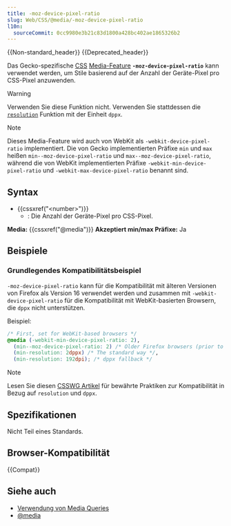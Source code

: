 ```yaml
---
title: -moz-device-pixel-ratio
slug: Web/CSS/@media/-moz-device-pixel-ratio
l10n:
  sourceCommit: 0cc9980e3b21c83d1800a428bc402ae1865326b2
---
```


{{Non-standard_header}} {{Deprecated_header}}

Das Gecko-spezifische [CSS](/de/docs/Web/CSS) [Media-Feature](/de/docs/Web/CSS/@media#media_features) **`-moz-device-pixel-ratio`** kann verwendet werden, um Stile basierend auf der Anzahl der Geräte-Pixel pro CSS-Pixel anzuwenden.

> [!WARNING]
> Verwenden Sie diese Funktion nicht. Verwenden Sie stattdessen die [`resolution`](/de/docs/Web/CSS/@media/resolution) Funktion mit der Einheit `dppx`.

> [!NOTE]
> Dieses Media-Feature wird auch von WebKit als `-webkit-device-pixel-ratio` implementiert. Die von Gecko implementierten Präfixe `min` und `max` heißen `min--moz-device-pixel-ratio` und `max--moz-device-pixel-ratio`, während die von WebKit implementierten Präfixe `-webkit-min-device-pixel-ratio` und `-webkit-max-device-pixel-ratio` benannt sind.

## Syntax

- {{cssxref("&lt;number&gt;")}}
  - : Die Anzahl der Geräte-Pixel pro CSS-Pixel.

**Media:** {{cssxref("@media")}}
**Akzeptiert min/max Präfixe:** Ja

## Beispiele

### Grundlegendes Kompatibilitätsbeispiel

`-moz-device-pixel-ratio` kann für die Kompatibilität mit älteren Versionen von Firefox als Version 16 verwendet werden und zusammen mit `-webkit-device-pixel-ratio` für die Kompatibilität mit WebKit-basierten Browsern, die `dppx` nicht unterstützen.

Beispiel:

```css
/* First, set for WebKit-based browsers */
@media (-webkit-min-device-pixel-ratio: 2),
  (min--moz-device-pixel-ratio: 2) /* Older Firefox browsers (prior to firefox 16) */,
  (min-resolution: 2dppx) /* The standard way */,
  (min-resolution: 192dpi); /* dppx fallback */
```

> [!NOTE]
> Lesen Sie diesen [CSSWG Artikel](https://www.w3.org/blog/CSS/2012/06/14/unprefix-webkit-device-pixel-ratio/) für bewährte Praktiken zur Kompatibilität in Bezug auf `resolution` und `dppx`.

## Spezifikationen

Nicht Teil eines Standards.

## Browser-Kompatibilität

{{Compat}}

## Siehe auch

- [Verwendung von Media Queries](/de/docs/Web/CSS/CSS_media_queries/Using_media_queries)
- [@media](/de/docs/Web/CSS/@media)
